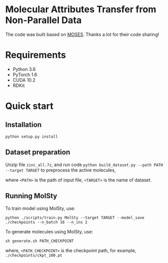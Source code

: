# Molecular Attributes Transfer from Non-Parallel Data
The code was built based on [MOSES](https://github.com/molecularsets/moses). Thanks a lot for their code sharing!

# Requirements
+ Python 3.6
+ PyTorch 1.6
+ CUDA 10.2
+ RDKit

# Quick start
## Installation
`python setup.py install`

## Dataset preparation
Unzip file `zinc_all.7z`, and run code `python build_dataset.py --path PATH --target TARGET` to preprocess the active molecules, 

where `<PATH>` is the path of input file, `<TARGET>` is the name of dataset.

## Running MolSty
To train model using MolSty, use:

`python ./scripts/train.py MolSty --target TARGET --model_save ./checkpoints --n_batch 16 --n_ins 2`

To generate molecules using MolSty, use:

`sh generate.sh PATH_CHECKPOINT`

where, `<PATH_CHECKPOINT>` is the checkpoint path, for example, `./checkpoints/ckpt_100.pt`
